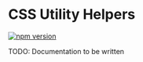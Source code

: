 # CSS Utility Helpers

[![npm version](https://img.shields.io/badge/dynamic/json?color=success&label=npm&query=version&url=https://raw.githubusercontent.com/karapincha/css-utils/master/package.json)](https://www.npmjs.com/package/css-helper-utils)

TODO: Documentation to be written